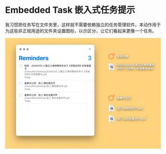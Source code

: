 # Embedded Task 嵌入式任务提示

我习惯把任务写在文件夹里，这样就不需要依赖独立的任务管理软件。本动作用于为这些非正规用途的文件夹设置图标，以示区分，让它们看起来更像一个任务。

![title](img.jpg)